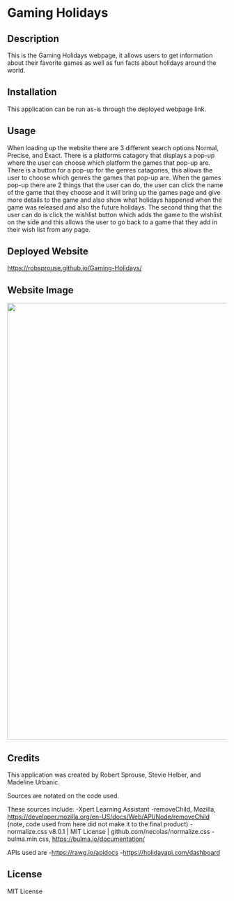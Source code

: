 # Gaming Holidays

## Description

This is the Gaming Holidays webpage, it allows users to get information about their favorite games as well as fun facts about holidays around the world.

## Installation

This application can be run as-is through the deployed webpage link.

## Usage

When loading up the website there are 3 different search options Normal, Precise, and Exact. There is a platforms catagory that displays a pop-up where the user can choose which platform the games that pop-up are. There is a button for a pop-up for the genres catagories, this allows the user to choose which genres the games that pop-up are. When the games pop-up there are 2 things that the user can do, the user can click the name of the game that they choose and it will bring up the games page and give more details to the game and also show what holidays happened when the game was released and also the future holidays. The second thing that the user can do is click the wishlist button which adds the game to the wishlist on the side and this allows the user to go back to a game that they add in their wish list from any page.

## Deployed Website

https://robsprouse.github.io/Gaming-Holidays/

## Website Image

<img src="./assets/Images/Website Image.png" height="1000">

## Credits

This application was created by Robert Sprouse, Stevie Helber, and Madeline Urbanic.

Sources are notated on the code used.

These sources include:
-Xpert Learning Assistant 
-removeChild, Mozilla, https://developer.mozilla.org/en-US/docs/Web/API/Node/removeChild (note, code used from here did not make it to the final product)
-normalize.css v8.0.1 | MIT License | github.com/necolas/normalize.css
-bulma.min.css, https://bulma.io/documentation/

APIs used are
-https://rawg.io/apidocs
-https://holidayapi.com/dashboard

## License

MIT License
